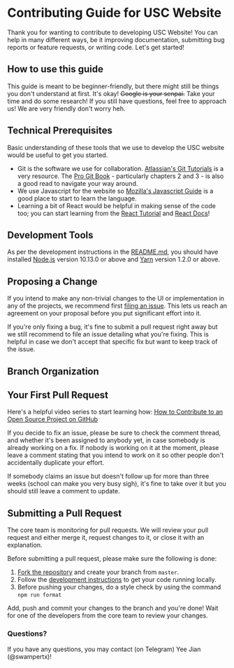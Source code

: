 # Contributing Guide for USC Website

Thank you for wanting to contribute to developing USC Website! You can help in many different ways, be it improving documentation, submitting bug reports or feature requests, or writing code.
Let's get started!

## How to use this guide

This guide is meant to be beginner-friendly, but there might still be things you don't understand at first. It's okay! ~~Google is your senpai.~~ Take your time and do some research! If you still have questions, feel free to approach us! We are very friendly don't worry heh.

## Technical Prerequisites

Basic understanding of these tools that we use to develop the USC website would be useful to get you started.

- Git is the software we use for collaboration. [Atlassian's Git Tutorials](https://www.atlassian.com/git/tutorials) is a very resource. The [Pro Git Book](https://git-scm.com/book/en/v2) - particularly chapters 2 and 3 - is also a good read to navigate your way around.
- We use Javascript for the website so [Mozilla's Javascript Guide](https://developer.mozilla.org/en-US/docs/Web/JavaScript) is a good place to start to learn the language.
- Learning a bit of React would be helpful in making sense of the code too; you can start learning from the [React Tutorial](https://reactjs.org/tutorial/tutorial.html) and [React Docs](https://reactjs.org/docs/hello-world.html)!

## Development Tools

As per the development instructions in the [README.md](https://github.com/usdevs/usc-website), you should have installed [Node.js](https://nodejs.org/) version 10.13.0 or above and [Yarn](https://yarnpkg.com/en/) version 1.2.0 or above.

## Proposing a Change

If you intend to make any non-trivial changes to the UI or implementation in any of the projects, we recommend first [filing an issue](https://github.com/nusmodifications/nusmods/issues/new?template=FEATURE_REQUEST.md). This lets us reach an agreement on your proposal before you put significant effort into it.

If you're only fixing a bug, it's fine to submit a pull request right away but we still recommend to file an issue detailing what you're fixing. This is helpful in case we don't accept that specific fix but want to keep track of the issue.

## Branch Organization

## Your First Pull Request

Here's a helpful video series to start learning how: [How to Contribute to an Open Source Project on GitHub](https://egghead.io/series/how-to-contribute-to-an-open-source-project-on-github)

If you decide to fix an issue, please be sure to check the comment thread, and whether it's been assigned to anybody yet, in case somebody is already working on a fix. If nobody is working on it at the moment, please leave a comment stating that you intend to work on it so other people don't accidentally duplicate your effort.

If somebody claims an issue but doesn't follow up for more than three weeks (school can make you very busy sigh), it's fine to take over it but you should still leave a comment to update.

## Submitting a Pull Request

The core team is monitoring for pull requests. We will review your pull request and either merge it, request changes to it, or close it with an explanation.

Before submitting a pull request, please make sure the following is done:

1. [Fork the repository](https://github.com/usdevs/usc-website) and create your branch from `master`.
2. Follow the [development instructions](https://github.com/usdevs/usc-website) to get your code running locally.
3. Before pushing your changes, do a style check by using the command `npm run format`

Add, push and commit your changes to the branch and you're done! Wait for one of the developers from the core team to review your changes.

### Questions?

If you have any questions, you may contact (on Telegram) Yee Jian (@swampertx)!